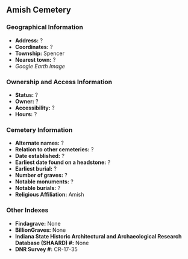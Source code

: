 ## Amish Cemetery

### Geographical Information
- **Address:** ?
- **Coordinates:** ?
- **Township:** Spencer
- **Nearest town:** ?
- *Google Earth Image*

### Ownership and Access Information
- **Status:** ?
- **Owner:** ?
- **Accessibility:** ?
- **Hours:** ?

### Cemetery Information
- **Alternate names:** ?
- **Relation to other cemeteries:** ?
- **Date established:** ?
- **Earliest date found on a headstone:** ?
- **Earliest burial:** ?
- **Number of graves:** ?
- **Notable monuments:** ?
- **Notable burials:** ?
- **Religious Affiliation:** Amish

### Other Indexes
- **Findagrave:** None
- **BillionGraves:** None
- **Indiana State Historic Architectural and Archaeological Research Database (SHAARD) #:** None
- **DNR Survey #:** CR-17-35
